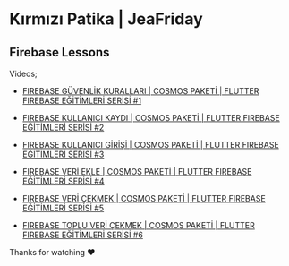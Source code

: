 # Kırmızı Patika | JeaFriday
## Firebase Lessons

Videos;

* [FIREBASE GÜVENLİK KURALLARI | COSMOS PAKETİ | FLUTTER FIREBASE EĞİTİMLERİ SERİSİ #1](url)

* [FIREBASE KULLANICI KAYDI | COSMOS PAKETİ | FLUTTER FIREBASE EĞİTİMLERİ SERİSİ #2](url)

* [FIREBASE KULLANICI GİRİŞİ | COSMOS PAKETİ | FLUTTER FIREBASE EĞİTİMLERİ SERİSİ #3](url)

* [FIREBASE VERİ EKLE | COSMOS PAKETİ | FLUTTER FIREBASE EĞİTİMLERİ SERİSİ #4](url)

* [FIREBASE VERİ ÇEKMEK | COSMOS PAKETİ | FLUTTER FIREBASE EĞİTİMLERİ SERİSİ #5](url)

* [FIREBASE TOPLU VERİ ÇEKMEK | COSMOS PAKETİ | FLUTTER FIREBASE EĞİTİMLERİ SERİSİ #6](url)

Thanks for watching ♥
